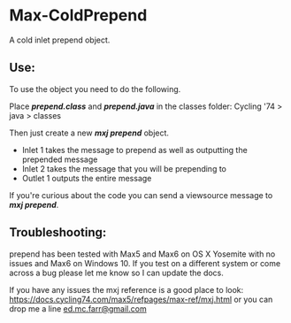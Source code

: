 # Max-ColdPrepend
A cold inlet prepend object.
<h2>Use: </h2>

To use the object you need to do the following.

Place <i><b>prepend.class</b></i> and <i><b>prepend.java</b></i> in the classes folder:
Cycling '74 > java > classes

Then just create a new <i><b>mxj prepend</b></i> object. 
<ul>
<li>Inlet 1 takes the message to prepend as well as outputting the prepended message</li>
<li>Inlet 2 takes the message that you will be prepending to</li>

<li>Outlet 1 outputs the entire message</li>
</ul>

If you're curious about the code you can send a viewsource message to <i><b>mxj prepend</b></i>.

<h2>Troubleshooting: </h2>

prepend has been tested with Max5 and Max6 on OS X Yosemite with no issues and Max6 on Windows 10.  If you test on a different system or come across a bug please let me know so I can update the docs. 

If you have any issues the mxj reference is a good place to look: https://docs.cycling74.com/max5/refpages/max-ref/mxj.html or you can drop me a line ed.mc.farr@gmail.com

